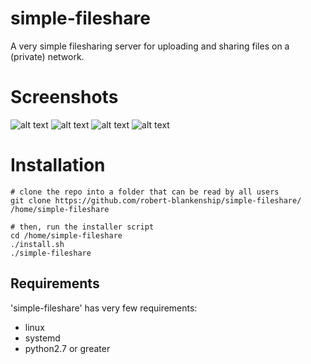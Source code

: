 # simple-fileshare

A very simple filesharing server for uploading and sharing files on a (private) network.

# Screenshots
![alt text](http://i.imgur.com/obTTZLQ.png "Uploading")
![alt text](http://i.imgur.com/ovYMfyY.png "Browsing folders")
![alt text](http://i.imgur.com/1gX7Oeo.png "Downloading files")
![alt text](http://i.imgur.com/4YI3B1B.png "Managing folders")


# Installation
```
# clone the repo into a folder that can be read by all users
git clone https://github.com/robert-blankenship/simple-fileshare/ /home/simple-fileshare

# then, run the installer script
cd /home/simple-fileshare
./install.sh
./simple-fileshare
```

## Requirements
'simple-fileshare' has very few requirements:
  - linux
  - systemd
  - python2.7 or greater
